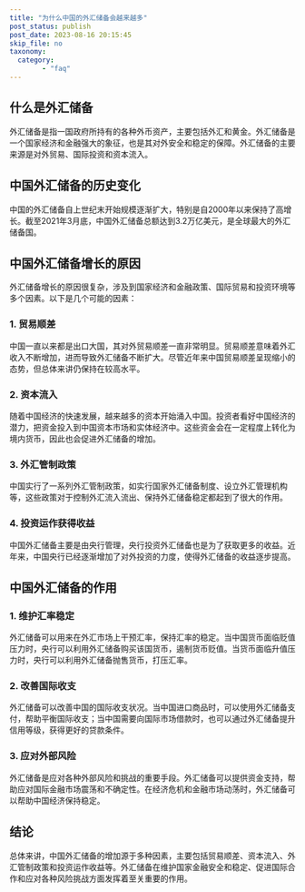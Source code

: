 ```yaml
---
title: "为什么中国的外汇储备会越来越多"
post_status: publish
post_date: 2023-08-16 20:15:45
skip_file: no
taxonomy:
  category:
        - "faq"
---
```


## 什么是外汇储备

外汇储备是指一国政府所持有的各种外币资产，主要包括外汇和黄金。外汇储备是一个国家经济和金融强大的象征，也是其对外安全和稳定的保障。外汇储备的主要来源是对外贸易、国际投资和资本流入。

## 中国外汇储备的历史变化

中国的外汇储备自上世纪末开始规模逐渐扩大，特别是自2000年以来保持了高增长。截至2021年3月底，中国外汇储备总额达到3.2万亿美元，是全球最大的外汇储备国。

## 中国外汇储备增长的原因

外汇储备增长的原因很复杂，涉及到国家经济和金融政策、国际贸易和投资环境等多个因素。以下是几个可能的因素：

### 1. 贸易顺差

中国一直以来都是出口大国，其对外贸易顺差一直非常明显。贸易顺差意味着外汇收入不断增加，进而导致外汇储备不断扩大。尽管近年来中国贸易顺差呈现缩小的态势，但总体来讲仍保持在较高水平。

### 2. 资本流入

随着中国经济的快速发展，越来越多的资本开始涌入中国。投资者看好中国经济的潜力，把资金投入到中国资本市场和实体经济中。这些资金会在一定程度上转化为境内货币，因此也会促进外汇储备的增加。

### 3. 外汇管制政策

中国实行了一系列外汇管制政策，如实行国家外汇储备制度、设立外汇管理机构等，这些政策对于控制外汇流入流出、保持外汇储备稳定都起到了很大的作用。

### 4. 投资运作获得收益

中国外汇储备主要是由央行管理，央行投资外汇储备也是为了获取更多的收益。近年来，中国央行已经逐渐增加了对外投资的力度，使得外汇储备的收益逐步提高。

## 中国外汇储备的作用

### 1. 维护汇率稳定

外汇储备可以用来在外汇市场上干预汇率，保持汇率的稳定。当中国货币面临贬值压力时，央行可以利用外汇储备购买该国货币，遏制货币贬值。当货币面临升值压力时，央行可以利用外汇储备抛售货币，打压汇率。

### 2. 改善国际收支

外汇储备可以改善中国的国际收支状况。当中国进口商品时，可以使用外汇储备支付，帮助平衡国际收支；当中国需要向国际市场借款时，也可以通过外汇储备提升信用等级，获得更好的贷款条件。

### 3. 应对外部风险

外汇储备是应对各种外部风险和挑战的重要手段。外汇储备可以提供资金支持，帮助应对国际金融市场震荡和不确定性。在经济危机和金融市场动荡时，外汇储备可以帮助中国经济保持稳定。

## 结论

总体来讲，中国外汇储备的增加源于多种因素，主要包括贸易顺差、资本流入、外汇管制政策和投资运作收益等。外汇储备在维护国家金融安全和稳定、促进国际合作和应对各种风险挑战方面发挥着至关重要的作用。
